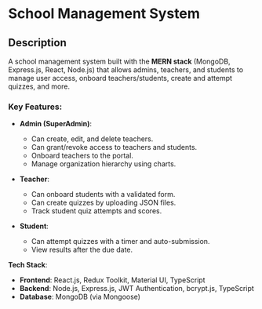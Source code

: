 # School Management System

## Description
A school management system built with the **MERN stack** (MongoDB, Express.js, React, Node.js) that allows admins, teachers, and students to manage user access, onboard teachers/students, create and attempt quizzes, and more.

### Key Features:
- **Admin (SuperAdmin)**:
  - Can create, edit, and delete teachers.
  - Can grant/revoke access to teachers and students.
  - Onboard teachers to the portal.
  - Manage organization hierarchy using charts.
  
- **Teacher**:
  - Can onboard students with a validated form.
  - Can create quizzes by uploading JSON files.
  - Track student quiz attempts and scores.
  
- **Student**:
  - Can attempt quizzes with a timer and auto-submission.
  - View results after the due date.

**Tech Stack**:
- **Frontend**: React.js, Redux Toolkit, Material UI, TypeScript
- **Backend**: Node.js, Express.js, JWT Authentication, bcrypt.js, TypeScript
- **Database**: MongoDB (via Mongoose)

